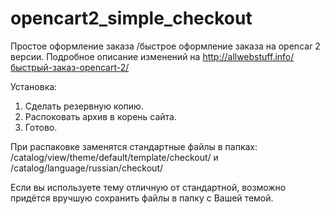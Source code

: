 # opencart2_simple_checkout
Простое оформление заказа /быстрое оформление заказа на opencar 2 версии.
Подробное описание изменений на http://allwebstuff.info/быстрый-заказ-opencart-2/

Установка: 
1. Сделать резервную копию.
2. Распоковать архив в корень сайта.
3. Готово.

При распаковке заменятся стандартные файлы в папках: 
/catalog/view/theme/default/template/checkout/ 
и 
/catalog/language/russian/checkout/

Если вы используете тему отличную от стандартной, возможно придётся вручшую сохранить файлы в папку с Вашей темой.
